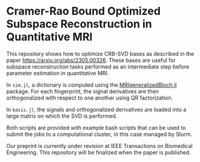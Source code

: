 # Cramer-Rao Bound Optimized Subspace Reconstruction in Quantitative MRI

This repository shows how to optimize CRB-SVD bases as described in the paper https://arxiv.org/abs/2305.00326. These bases are useful for subspace reconstruction tasks performed as an intermediate step before parameter estimation in quantitative MRI.

In ```sim.jl```, a dictionary is computed using the [MRIgeneralizedBloch.jl](https://github.com/JakobAsslaender/MRIgeneralizedBloch.jl) package. For each fingerprint, the signal derivatives are then orthogonalized with respect to one another using QR factorization.

In ```basis.jl```, the signals and orthogonalized derivatives are loaded into a large matrix on which the SVD is performed.

Both scripts are provided with example bash scripts that can be used to submit the jobs to a computational cluster, in this case managed by Slurm.

Our preprint is currently under revision at IEEE Transactions on Biomedical Engineering. This repository will be finalized when the paper is published.